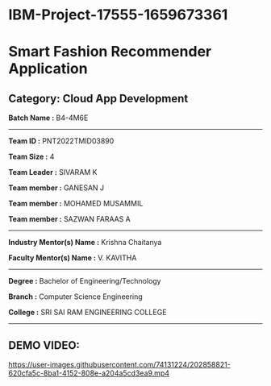# IBM-Project-17555-1659673361

# Smart Fashion Recommender Application


## Category: Cloud App Development


**Batch Name :** B4-4M6E

---

**Team ID :** PNT2022TMID03890

**Team Size :** 4

**Team Leader :** SIVARAM K   

**Team member :** GANESAN J

**Team member :** MOHAMED MUSAMMIL

**Team member :** SAZWAN FARAAS A

---
**Industry Mentor(s) Name :** Krishna Chaitanya

**Faculty Mentor(s) Name :** V. KAVITHA

---

**Degree	:**	
Bachelor of Engineering/Technology

**Branch	:**	
Computer Science Engineering

**College	:**	
SRI SAI RAM ENGINEERING COLLEGE

---
## DEMO VIDEO:
https://user-images.githubusercontent.com/74131224/202858821-620cfa5c-8ba1-4152-808e-a204a5cd3ea9.mp4
